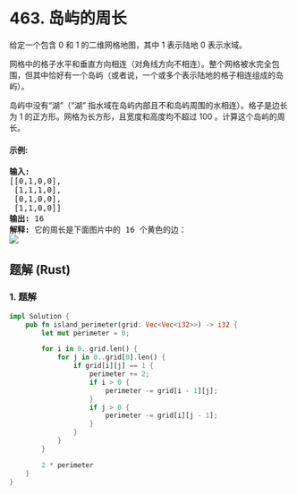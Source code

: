 # 463. 岛屿的周长
给定一个包含 0 和 1 的二维网格地图，其中 1 表示陆地 0 表示水域。

网格中的格子水平和垂直方向相连（对角线方向不相连）。整个网格被水完全包围，但其中恰好有一个岛屿（或者说，一个或多个表示陆地的格子相连组成的岛屿）。

岛屿中没有“湖”（“湖” 指水域在岛屿内部且不和岛屿周围的水相连）。格子是边长为 1 的正方形。网格为长方形，且宽度和高度均不超过 100 。计算这个岛屿的周长。

#### 示例:
<pre>
<strong>输入:</strong>
[[0,1,0,0],
 [1,1,1,0],
 [0,1,0,0],
 [1,1,0,0]]
<strong>输出:</strong> 16
<strong>解释:</strong> 它的周长是下面图片中的 16 个黄色的边：
<img src="https://assets.leetcode-cn.com/aliyun-lc-upload/uploads/2018/10/12/island.png">
</pre>

## 题解 (Rust)

### 1. 题解
```Rust
impl Solution {
    pub fn island_perimeter(grid: Vec<Vec<i32>>) -> i32 {
        let mut perimeter = 0;

        for i in 0..grid.len() {
            for j in 0..grid[0].len() {
                if grid[i][j] == 1 {
                    perimeter += 2;
                    if i > 0 {
                        perimeter -= grid[i - 1][j];
                    }
                    if j > 0 {
                        perimeter -= grid[i][j - 1];
                    }
                }
            }
        }

        2 * perimeter
    }
}
```
